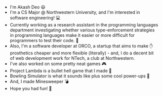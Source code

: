 - I'm Akash Deo :smiley:
- I'm a CS Major @ Northwestern University, and I'm interested in software engineering! :computer:
- Currently working as a research assistant in the programming languages department investigating whether various type-enforcement strategies in programming languages make it easier or more difficult for programmers to test their code. 🐛
- Also, I'm a software developer at ORCO, a startup that aims to make ✋ prosthetics cheaper and more flexible (literally) - and, I do a decent bit of web development work for NTech, a club at Northwestern. 
- I've also worked on some pretty neat games 🎮
- Project Lambda is a bullet hell game that I made 🔫
- Bowling Simulator is what it sounds like plus some cool power-ups 🎳
- And, I made Minesweeper 💣
- Hope you had fun! 👋
